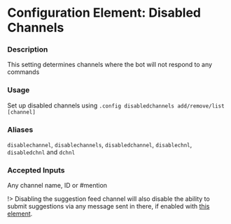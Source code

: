 # Configuration Element: Disabled Channels

### Description
This setting determines channels where the bot will not respond to any commands

### Usage
Set up disabled channels using `.config disabledchannels add/remove/list [channel]`

### Aliases
`disablechannel`, `disablechannels`, `disabledchannel`, `disablechnl`, `disabledchnl` and `dchnl`

### Accepted Inputs
Any channel name, ID or #mention

!> Disabling the suggestion feed channel will also disable the ability to submit suggestions via any message sent in there, if enabled with [this element](/config/inchannelsuggestions.md).
